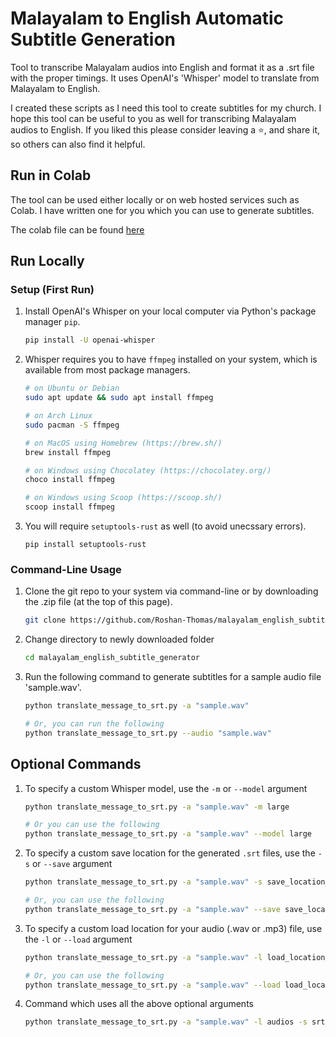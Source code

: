 # Malayalam to English Automatic Subtitle Generation

Tool to transcribe Malayalam audios into English and format it as a .srt file with the proper timings. It uses OpenAI's 'Whisper' model to translate from Malayalam to English. 

I created these scripts as I need this tool to create subtitles for my church. I hope this tool can be useful to you as well for transcribing Malayalam audios to English. If you liked this please consider leaving a ⭐, and share it, so others can also find it helpful. 

## Run in Colab

The tool can be used either locally or on web hosted services such as Colab. I have written one for you which you can use to generate subtitles. 

The colab file can be found [here](https://colab.research.google.com/drive/1EX6_h-3LcEfAEzCbHfqZieZC4-CKPHVV?usp=sharing)

## Run Locally

### Setup (First Run)

1. Install OpenAI's Whisper on your local computer via Python's package manager `pip`.
    ```bash
    pip install -U openai-whisper
    ```

2. Whisper requires you to have `ffmpeg` installed on your system, which is available from most package managers.
    ```bash
    # on Ubuntu or Debian
    sudo apt update && sudo apt install ffmpeg

    # on Arch Linux
    sudo pacman -S ffmpeg

    # on MacOS using Homebrew (https://brew.sh/)
    brew install ffmpeg

    # on Windows using Chocolatey (https://chocolatey.org/)
    choco install ffmpeg

    # on Windows using Scoop (https://scoop.sh/)
    scoop install ffmpeg
    ```

3. You will require `setuptools-rust` as well (to avoid unecssary errors).
    ```
    pip install setuptools-rust
    ```

### Command-Line Usage

1. Clone the git repo to your system via command-line or by downloading the .zip file (at the top of this page).
    ```bash
    git clone https://github.com/Roshan-Thomas/malayalam_english_subtitle_generator.git

    ```

2. Change directory to newly downloaded folder
    ```bash
    cd malayalam_english_subtitle_generator
    ```

3. Run the following command to generate subtitles for a sample audio file 'sample.wav'.
    ```bash
    python translate_message_to_srt.py -a "sample.wav" 

    # Or, you can run the following
    python translate_message_to_srt.py --audio "sample.wav"
    ```

## Optional Commands
1. To specify a custom Whisper model, use the `-m` or `--model` argument
    ```bash
    python translate_message_to_srt.py -a "sample.wav" -m large

    # Or you can use the following
    python translate_message_to_srt.py -a "sample.wav" --model large
    ```

2. To specify a custom save location for the generated `.srt` files, use the `-s` or `--save` argument
    ```bash
    python translate_message_to_srt.py -a "sample.wav" -s save_location_file_path

    # Or, you can use the following
    python translate_message_to_srt.py -a "sample.wav" --save save_location_file_path
    ```

3. To specify a custom load location for your audio (.wav or .mp3) file, use the `-l` or `--load` argument
    ```bash
    python translate_message_to_srt.py -a "sample.wav" -l load_location_file_path

    # Or, you can use the following
    python translate_message_to_srt.py -a "sample.wav" --load load_location_file_path
    ```

4. Command which uses all the above optional arguments 
    ```bash
    python translate_message_to_srt.py -a "sample.wav" -l audios -s srt_files -m large
    ```
